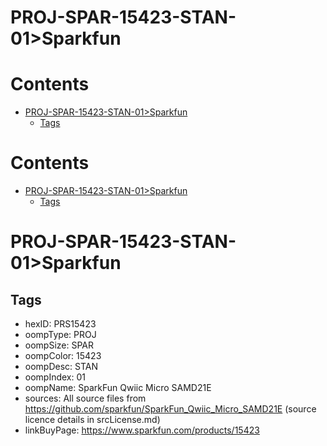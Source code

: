 
PROJ-SPAR-15423-STAN-01>Sparkfun
================================

Contents
========

* [PROJ-SPAR-15423-STAN-01>Sparkfun](#proj-spar-15423-stan-01sparkfun)
	* [Tags](#tags)

Contents
========

* [PROJ-SPAR-15423-STAN-01>Sparkfun](#proj-spar-15423-stan-01sparkfun)
	* [Tags](#tags)

# PROJ-SPAR-15423-STAN-01>Sparkfun

## Tags

- hexID: PRS15423
- oompType: PROJ
- oompSize: SPAR
- oompColor: 15423
- oompDesc: STAN
- oompIndex: 01
- oompName: SparkFun Qwiic Micro SAMD21E
- sources: All source files from https://github.com/sparkfun/SparkFun_Qwiic_Micro_SAMD21E (source licence details in srcLicense.md)
- linkBuyPage: https://www.sparkfun.com/products/15423
